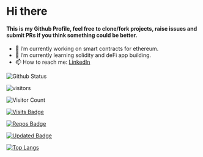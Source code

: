 <h1> Hi there </h1>
<h4>This is my Github Profile, feel free to clone/fork projects, raise issues and submit PRs if you think something could be better.</h4>

- 🔭 I’m currently working on smart contracts for ethereum.
- 🌱 I’m currently learning solidity and deFi app building.
- 📫 How to reach me: [LinkedIn](https://www.linkedin.com/in/chetan-shiraguppi-7815971b7/)



![Github Status](https://github-readme-stats.vercel.app/api?username=chetan-0&theme=dark)

 ![visitors](https://visitor-badge.glitch.me/badge?page_id=chetan&left_color=green&right_color=red)
 
 ![Visitor Count](https://profile-counter.glitch.me/chetan-0/count.svg)
 
 [![Visits Badge](https://badges.pufler.dev/visits/puf17640/git-badges)](https://badges.pufler.dev)

[![Repos Badge](https://badges.pufler.dev/repos/puf17640)](https://badges.pufler.dev)

[![Updated Badge](https://badges.pufler.dev/updated/puf17640/git-badges)](https://badges.pufler.dev)

[![Top Langs](https://github-readme-stats.vercel.app/api/top-langs/?username=chetan-0)](https://github.com/anuraghazra/github-readme-stats)
